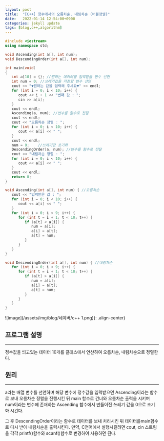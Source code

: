```yaml
---
layout: post
title:  "[C++] 함수에서의 오름차순, 내림차순 (버블정렬)"
date:   2022-01-14 12:54:00+0900
categories: jekyll update
tags: [blog,c++,algorithm]
---
```

```c++
#include <iostream>
using namespace std;

void Ascending(int a[], int num);
void DescendingOrder(int a[], int num);

int main(void) 
{
   int a[10] = {}; //원하는 데이터를 입력받을 변수 선언
   int num = 0; //쓰레기값을 저장할 변수 선언
   cout << "▼원하는 값을 입력해 주세요▼" << endl;
   for (int i = 0; i < 10; i++) {
      cout << i + 1 << "번째 값 : ";
      cin >> a[i];
   }
   cout << endl;
   Ascending(a, num); //변수를 함수로 전달
   cout << endl;
   cout << "오름차순 정렬 : ";
   for (int i = 0; i < 10; i++) {
      cout << a[i] << " ";
   }
   cout << endl;
   num = 0;    //쓰레기값 초기화
   DescendingOrder(a, num); //변수를 함수로 전달
   cout << "내림차순 정렬 : ";
   for (int i = 0; i < 10; i++) {
      cout << a[i] << " ";
   }
   cout << endl;
   return 0;
}

void Ascending(int a[], int num) { //오름차순
   cout << "입력받은 값 : ";
   for (int i = 0; i < 10; i++) {
      cout << a[i] << " ";
   }
   for (int i = 0; i < 9; i++) {
      for (int t = i + 1; t < 10; t++) {
         if (a[t] < a[i]) {
            num = a[i];
            a[i] = a[t];
            a[t] = num;
         }
      }
   }
}

void DescendingOrder(int a[], int num) { //내림차순
   for (int i = 0; i < 9; i++) {
      for (int t = i + 1; t < 10; t++) {
         if (a[t] > a[i]) {
            num = a[i];
            a[i] = a[t];
            a[t] = num;
         }
      }
   }
}
```
![image](/assets/img/blog/네이버/c++ 1.png){: .align-center}

## 프로그램 설명
--------------

​정수값을 띄고있는 데이터 10개를 클래스에서 연산하여 오름차순, 내림차순으로 정렬한다.

## 원리
-------

 a라는 배열 변수를 선언하며 해당 변수에 정수값을 입력받으면 Ascending이라는 함수로 보내 오름차순 정렬을 진행시킨 뒤 
main 함수로 건너와 오름차순 출력을 시키며 num이라는 변수에 존재하는 Ascending 함수에서 만들어진 쓰레기 값을 0으로 초기화 시킨다.

 그 후 DescendingOrder이라는 함수로 데이터를 보내 처리시킨 뒤 데이터를main함수로 다시 받아 내림차순을 출력시킨다.
만약, C언어에서 실행시킬려면 cout, cin 스트림을 각각 printf()함수와 scanf()함수로 변경하여 사용하면 된다.
